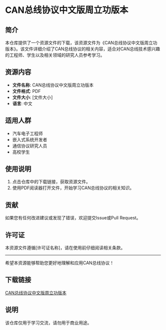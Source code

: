 # CAN总线协议中文版周立功版本

## 简介
本仓库提供了一个资源文件的下载，该资源文件为《CAN总线协议中文版周立功版本》。该文件详细介绍了CAN总线协议的相关内容，适合对CAN总线技术感兴趣的工程师、学生以及相关领域的研究人员参考学习。

## 资源内容
- **文件名称**: CAN总线协议中文版周立功版本
- **文件格式**: PDF
- **文件大小**: [文件大小]
- **语言**: 中文

## 适用人群
- 汽车电子工程师
- 嵌入式系统开发者
- 通信协议研究人员
- 高校学生

## 使用说明
1. 点击仓库中的下载链接，获取资源文件。
2. 使用PDF阅读器打开文件，开始学习CAN总线协议的相关知识。

## 贡献
如果您有任何改进建议或发现了错误，欢迎提交Issue或Pull Request。

## 许可证
本资源文件遵循[许可证名称]，请在使用前仔细阅读相关条款。

---

希望本资源能够帮助您更好地理解和应用CAN总线协议！

## 下载链接
[CAN总线协议中文版周立功版本](https://pan.quark.cn/s/91977dfc743a)

## 说明

该仓库仅用于学习交流，请勿用于商业用途。

